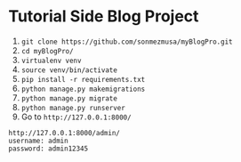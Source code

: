 # Tutorial Side Blog Project

1) `git clone https://github.com/sonmezmusa/myBlogPro.git`
2) `cd myBlogPro/`
3) `virtualenv venv`
4) `source venv/bin/activate`
5) `pip install -r requirements.txt`
6) `python manage.py makemigrations`
7) `python manage.py migrate`
8) `python manage.py runserver`
9) Go to `http://127.0.0.1:8000/`

```
http://127.0.0.1:8000/admin/
username: admin
password: admin12345
```
